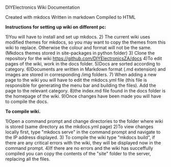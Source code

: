 DIYElectronics Wiki Documentation

Created with mkdocs
Written in markdown
Compiled to HTML

<b>Instructions for setting up wiki on different pc:</b>

1)You will have to install and set up mkdocs.
2) The current wiki uses modified themes for mkdocs, so you may want to copy the themes from this wiki to replace. 
    Otherwise the colour and format will not be the same. (Mkdocs themes stored in site-packages in python folder)
3) Clone the repository for the wiki https://github.com/DIYElectronicsZA/docs
4)To edit pages of the wiki, work in the docs folder.
5)Docs are sorted according to category.
6)Documents are written in Markdown format (.md extension) and images are stored in corresponding /img folders.
7) When adding a new page to the wiki you will have to edit the mkdocs.yml file
    (this file is responsible for generating the menu bar and building the files).
     Add the page to the relevant category.
8)the index.md file found in the docs folder is the homepage of the wiki.
9)Once changes have been made you will have to compile the docs.

<b>To compile wiki.</b>

1)Open a command prompt and change directories to the folder where wiki is stored (same directory as the mkdocs.yml page)
2)To view changes locally first, type "mkdocs serve" in the command prompt and navigate to the IP address displayed.
3) To compile the wiki type "mkdocs build", if there are any critical errors with the wiki, they will be displayed now in the command prompt.
4)If there are no errors and the wiki has succeffully compiled you can copy the contents of the "site" folder to the server,
    replacing all the files.
